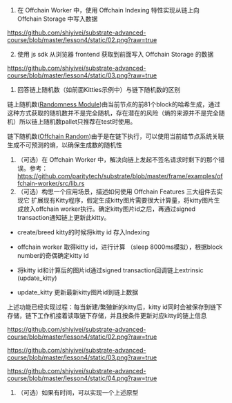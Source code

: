 1. 在 Offchain Worker 中，使用 Offchain Indexing 特性实现从链上向 Offchain Storage 中写入数据

https://github.com/shiyivei/substrate-advanced-course/blob/master/lesson4/static/02.png?raw=true

2. 使用 js sdk 从浏览器 frontend 获取到前面写入 Offchain Storage 的数据

https://github.com/shiyivei/substrate-advanced-course/blob/master/lesson4/static/03.png?raw=true

1. 回答链上随机数（如前面Kitties示例中）与链下随机数的区别

链上随机数([Randomness Module](https://docs.rs/pallet-randomness-collective-flip/3.0.0/pallet_randomness_collective_flip/))由当前节点的前81个block的哈希生成，通过这种方式获取的随机数并不是完全随机，存在潜在的风险（熵的来源并不是完全随机）所以链上随机数pallet只推荐在test时使用。

链下随机数([Offchain Random](https://docs.rs/sp-io/6.0.0/sp_io/offchain/fn.random_seed.html))由于是在链下执行，可以使用当前结节点系统关联生成不可预测的熵，以确保生成数的随机性

1. （可选）在 Offchain Worker 中，解决向链上发起不签名请求时剩下的那个错误。参考：https://github.com/paritytech/substrate/blob/master/frame/examples/offchain-worker/src/lib.rs
2. （可选）构思一个应用场景，描述如何使用 Offchain Features 三大组件去实现它 扩展现有Kitty程序，假定生成kitty图片需要很大计算量，将kitty图片生成放入offchain worker执行。确定kitty图片id之后，再通过signed transaction通知链上更新此kitty。

- create/breed kitty的时候将kitty id 存入Indexing

- offchain worker 取得kitty id，进行计算 （sleep 8000ms模拟），根据block number的奇偶确定kitty id

- 将kitty id和计算后的图片id通过signed transaction回调链上extrinsic (update_kitty)
- update_kitty 更新最新kitty图片id到链上数据

上述功能已经实现过程：每当新建/繁殖新的kitty后，kitty id同时会被保存到链下存储，链下工作机接着读取链下存储，并且按条件更新对应kitty的链上信息

https://github.com/shiyivei/substrate-advanced-course/blob/master/lesson4/static/02.png?raw=true

https://github.com/shiyivei/substrate-advanced-course/blob/master/lesson4/static/03.png?raw=true

https://github.com/shiyivei/substrate-advanced-course/blob/master/lesson4/static/04.png?raw=true

1. （可选）如果有时间，可以实现一个上述原型

##  